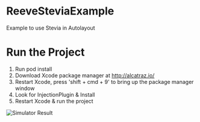 # ReeveSteviaExample
Example to use Stevia in Autolayout

# Run the Project
1. Run pod install
2. Download Xcode package manager at http://alcatraz.io/
3. Restart Xcode, press 'shift + cmd + 9' to bring up the package manager window
4. Look for InjectionPlugin & Install
5. Restart Xcode & run the project

![Simulator Result](http://content.screencast.com/users/reeve95545/folders/Jing/media/de232664-4164-4a39-ae96-044e5496777a/00000015.png)
